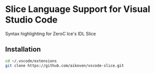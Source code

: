 # Slice Language Support for Visual Studio Code

Syntax highlighting for ZeroC Ice's IDL Slice

## Installation

```bash
cd ~/.vscode/extensions
git clone https://github.com/aikoven/vscode-slice.git
```